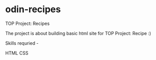 # odin-recipes

TOP Project: Recipes

The project is about building basic html site for TOP Project: Recipe :)

Skills requried -

HTML
CSS

